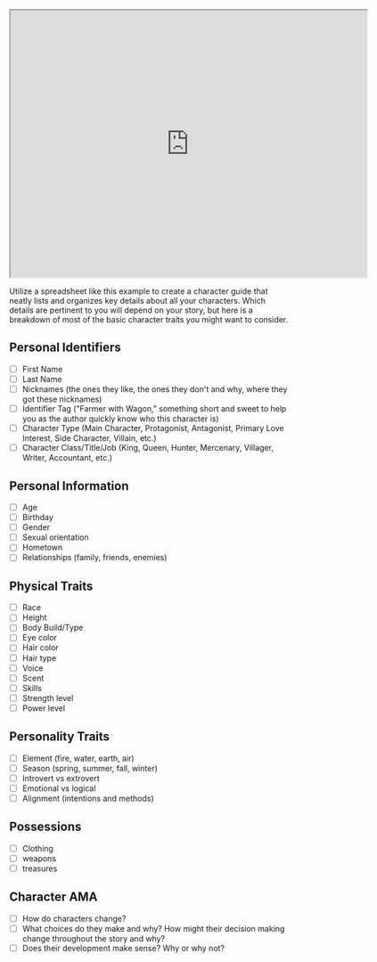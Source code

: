 <iframe src="https://docs.google.com/spreadsheets/d/1-PFwFH-bzkGBlegtQXRrPMQpiWTlDuHnya-kZEq_qlw/edit?usp=sharing" width="640" height="480"></iframe>

Utilize a spreadsheet like this example to create a character guide that neatly lists and organizes key details about all your characters. Which details are pertinent to you will depend on your story, but here is a breakdown of most of the basic character traits you might want to consider.
## Personal Identifiers
- [ ] First Name
- [ ] Last Name
- [ ] Nicknames (the ones they like, the ones they don't and why, where they got these nicknames)
- [ ] Identifier Tag ("Farmer with Wagon," something short and sweet to help you as the author quickly know who this character is)
- [ ] Character Type (Main Character, Protagonist, Antagonist, Primary Love Interest, Side Character, Villain, etc.)
- [ ] Character Class/Title/Job (King, Queen, Hunter, Mercenary, Villager, Writer, Accountant, etc.)
## Personal Information
- [ ] Age
- [ ] Birthday
- [ ] Gender
- [ ] Sexual orientation
- [ ] Hometown
- [ ] Relationships (family, friends, enemies)
## Physical Traits
- [ ] Race
- [ ] Height
- [ ] Body Build/Type
- [ ] Eye color
- [ ] Hair color
- [ ] Hair type
- [ ] Voice
- [ ] Scent
- [ ] Skills
- [ ] Strength level
- [ ] Power level
## Personality Traits
- [ ] Element (fire, water, earth, air)
- [ ] Season (spring, summer, fall, winter)
- [ ] Introvert vs extrovert
- [ ] Emotional vs logical
- [ ] Alignment (intentions and methods)
## Possessions
- [ ] Clothing
- [ ] weapons
- [ ] treasures

## Character AMA
- [ ] How do characters change? 
- [ ] What choices do they make and why? How might their decision making change throughout the story and why? 
- [ ] Does their development make sense? Why or why not? 